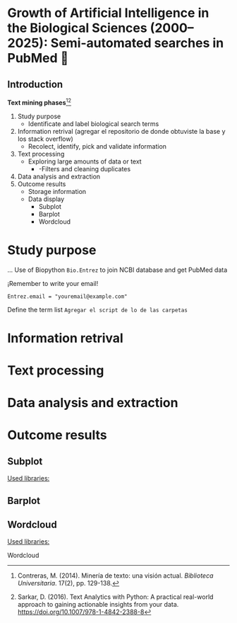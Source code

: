 # Growth of Artificial Intelligence in the Biological Sciences (2000–2025): Semi-automated searches in PubMed 🔬

## **Introduction**
 
**Text mining phases**[^1][^2]
1. Study purpose
   - Identificate and label biological search terms
2. Information retrival (agregar el repositorio de donde obtuviste la base y los stack overflow)
   - Recolect, identify, pick and validate information
3. Text processing
   - Exploring large amounts of data or text
     - -Filters and cleaning duplicates
4. Data analysis and extraction
5. Outcome results
   - Storage information
   - Data display
     - Subplot
     - Barplot
     - Wordcloud

# Study purpose 
...
Use of Biopython `Bio.Entrez` to join NCBI database and get PubMed data 

¡Remember to write your email!
```
Entrez.email = "youremail@example.com"
```

Define the term list
`Agregar el script de lo de las carpetas`

# Information retrival

# Text processing 

# Data analysis and extraction

# Outcome results

## **Subplot**
<ins>Used libraries:</ins>

## **Barplot**


## **Wordcloud**

<ins>Used libraries:</ins>


Wordcloud

[^1]: Contreras, M. (2014). Minería de texto: una visión actual. *Biblioteca Universitaria*. 17(2), pp. 129-138.

[^2]: Sarkar, D. (2016). Text Analytics with Python: A practical real-world approach to gaining actionable insights from your data. https://doi.org/10.1007/978-1-4842-2388-8
